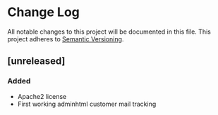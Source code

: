 # Change Log
All notable changes to this project will be documented in this file.
This project adheres to [Semantic Versioning](http://semver.org/).

## [unreleased]

### Added
- Apache2 license
- First working adminhtml customer mail tracking
